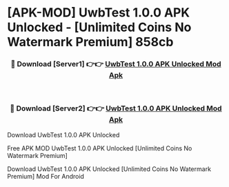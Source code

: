 # [APK-MOD] UwbTest 1.0.0 APK Unlocked - [Unlimited Coins No Watermark Premium] 858cb



<div align="center">
<h3>🔴 Download [Server1] 👉👉 <a href="https://momento.my/?title=UwbTest_1.0.0_APK_Unlocked">UwbTest 1.0.0 APK Unlocked Mod Apk</a></h3><br>

<h3>🔴 Download [Server2] 👉👉 <a href="https://momento.my/?title=UwbTest_1.0.0_APK_Unlocked">UwbTest 1.0.0 APK Unlocked Mod Apk</a></h3>
</div>



Download UwbTest 1.0.0 APK Unlocked 

Free APK MOD UwbTest 1.0.0 APK Unlocked [Unlimited Coins No Watermark Premium]

Download UwbTest 1.0.0 APK Unlocked [Unlimited Coins No Watermark Premium] Mod For Android
